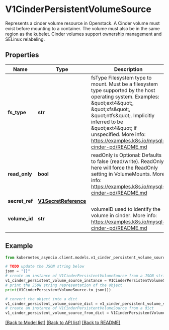 # V1CinderPersistentVolumeSource

Represents a cinder volume resource in Openstack. A Cinder volume must exist before mounting to a container. The volume must also be in the same region as the kubelet. Cinder volumes support ownership management and SELinux relabeling.

## Properties

Name | Type | Description | Notes
------------ | ------------- | ------------- | -------------
**fs_type** | **str** | fsType Filesystem type to mount. Must be a filesystem type supported by the host operating system. Examples: \&quot;ext4\&quot;, \&quot;xfs\&quot;, \&quot;ntfs\&quot;. Implicitly inferred to be \&quot;ext4\&quot; if unspecified. More info: https://examples.k8s.io/mysql-cinder-pd/README.md | [optional] 
**read_only** | **bool** | readOnly is Optional: Defaults to false (read/write). ReadOnly here will force the ReadOnly setting in VolumeMounts. More info: https://examples.k8s.io/mysql-cinder-pd/README.md | [optional] 
**secret_ref** | [**V1SecretReference**](V1SecretReference.md) |  | [optional] 
**volume_id** | **str** | volumeID used to identify the volume in cinder. More info: https://examples.k8s.io/mysql-cinder-pd/README.md | 

## Example

```python
from kubernetes_asyncio.client.models.v1_cinder_persistent_volume_source import V1CinderPersistentVolumeSource

# TODO update the JSON string below
json = "{}"
# create an instance of V1CinderPersistentVolumeSource from a JSON string
v1_cinder_persistent_volume_source_instance = V1CinderPersistentVolumeSource.from_json(json)
# print the JSON string representation of the object
print(V1CinderPersistentVolumeSource.to_json())

# convert the object into a dict
v1_cinder_persistent_volume_source_dict = v1_cinder_persistent_volume_source_instance.to_dict()
# create an instance of V1CinderPersistentVolumeSource from a dict
v1_cinder_persistent_volume_source_from_dict = V1CinderPersistentVolumeSource.from_dict(v1_cinder_persistent_volume_source_dict)
```
[[Back to Model list]](../README.md#documentation-for-models) [[Back to API list]](../README.md#documentation-for-api-endpoints) [[Back to README]](../README.md)


